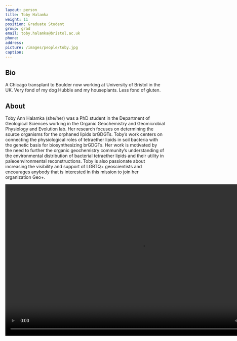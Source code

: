 ```yaml
---
layout: person
title: Toby Halamka
weight: 11
position: Graduate Student
group: grad
email: toby.halamka@bristol.ac.uk
phone:
address:
picture: /images/people/toby.jpg
caption:
---
```


## Bio

A Chicago transplant to Boulder now working at University of Bristol in the UK. Very fond of my dog Hubble and my houseplants. Less fond of gluten.

## About

Toby Ann Halamka (she/her) was a PhD student in the Department of Geological Sciences working in the Organic Geochemistry and Geomicrobial Physiology and Evolution lab. Her research focuses on determining the source organisms for the orphaned lipids brGDGTs. Toby’s work centers on connecting the physiological roles of tetraether lipids in soil bacteria with the genetic basis for biosynthesizing brGDGTs. Her work is motivated by the need to further the organic geochemistry community’s understanding of the environmental distribution of bacterial tetraether lipids and their utility in paleoenvironmental reconstructions. Toby is also passionate about increasing the visibility and support of LGBTQ+ geoscientists and encourages anybody that is interested in this mission to join her organization Geo+.


<center>
<video width="853" height="480" controls>
  <source type="video/mp4" src="/images/people/toby_video.mp4">
</video>
</center>
